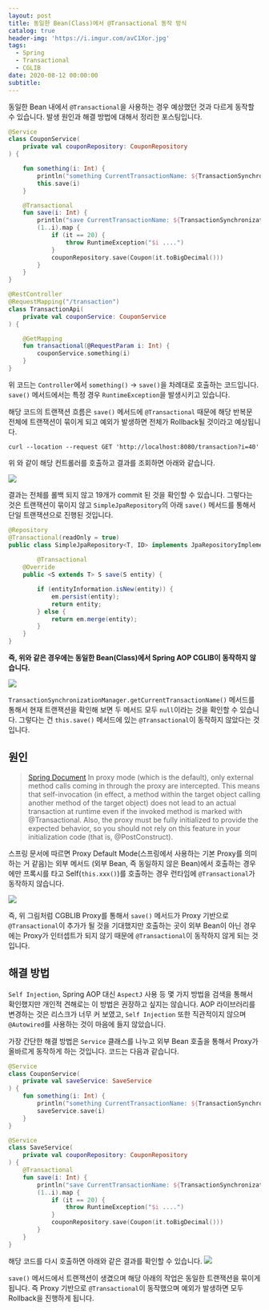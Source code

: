 ```yaml
---
layout: post
title: 동일한 Bean(Class)에서 @Transactional 동작 방식
catalog: true
header-img: 'https://i.imgur.com/avC1Xor.jpg'
tags:
  - Spring
  - Transactional
  - CGLIB
date: 2020-08-12 00:00:00
subtitle:
---
```



동일한 Bean 내에서 `@Transactional`을 사용하는 경우 예상했던 것과 다르게 동작할 수 있습니다. 발생 원인과 해결 방법에 대해서 정리한 포스팅입니다.

```kotlin
@Service
class CouponService(
    private val couponRepository: CouponRepository
) {

    fun something(i: Int) {
        println("something CurrentTransactionName: ${TransactionSynchronizationManager.getCurrentTransactionName()}")
        this.save(i)
    }

    @Transactional
    fun save(i: Int) {
        println("save CurrentTransactionName: ${TransactionSynchronizationManager.getCurrentTransactionName()}")
        (1..i).map {
            if (it == 20) {
                throw RuntimeException("$i ....")
            }
            couponRepository.save(Coupon(it.toBigDecimal()))
        }
    }
}

@RestController
@RequestMapping("/transaction")
class TransactionApi(
    private val couponService: CouponService
) {

    @GetMapping
    fun transactional(@RequestParam i: Int) {
        couponService.something(i)
    }
}
```
위 코드는 `Controller`에서 `something()` -> `save()`을 차례대로 호출하는 코드입니다. `save()` 메서드에서는 특정 경우 `RuntimeException`을 발생시키고 있습니다. 

해당 코드의 트랜잭션 흐름은 `save()` 메서드에 `@Transactional` 때문에 해당 반복문 전체에 트랜잭션이 묶이게 되고 예외가 발생하면 전체가 Rollback될 것이라고 예상됩니다.

```
curl --location --request GET 'http://localhost:8080/transaction?i=40'
```
위 와 같이 해당 컨트롤러를 호출하고 결과를 조회하면 아래와 같습니다.

![](https://github.com/cheese10yun/blog-sample/raw/master/query-dsl/docs/images/result-1.png)

결과는 전체를 롤백 되지 않고 19개가 commit 된 것을 확인할 수 있습니다. 그렇다는 것은 트랜잭션이 묶이지 않고 `SimpleJpaRepository`의 아래 `save()` 메서드를 통해서 단일 트랜잭션으로 진행된 것입니다.

```java
@Repository
@Transactional(readOnly = true)
public class SimpleJpaRepository<T, ID> implements JpaRepositoryImplementation<T, ID> {
    
        @Transactional
	@Override
	public <S extends T> S save(S entity) {

		if (entityInformation.isNew(entity)) {
			em.persist(entity);
			return entity;
		} else {
			return em.merge(entity);
		}
	}
}
```

**즉, 위와 같은 경우에는 동일한 Bean(Class)에서 Spring AOP CGLIB이 동작하지 않습니다.**

![](https://github.com/cheese10yun/blog-sample/raw/master/query-dsl/docs/images/result-2.png)

`TransactionSynchronizationManager.getCurrentTransactionName()` 메서드를 통해서 현재 트랜잭션을 확인해 보면 두 메서드 모두 `null`이라는 것을 확인할 수 있습니다. 그렇다는 건 `this.save()` 메서드에 있는 `@Transactional`이 동작하지 않았다는 것입니다.

## 원인

> [Spring Document](https://docs.spring.io/spring/docs/current/spring-framework-reference/data-access.html#transaction-declarative-annotations)
> In proxy mode (which is the default), only external method calls coming in through the proxy are intercepted. This means that self-invocation (in effect, a method within the target object calling another method of the target object) does not lead to an actual transaction at runtime even if the invoked method is marked with @Transactional. Also, the proxy must be fully initialized to provide the expected behavior, so you should not rely on this feature in your initialization code (that is, @PostConstruct).

스프링 문서에 따르면 Proxy Default Mode(스프링에서 사용하는 기본 Proxy를 의미하는 거 같음)는 외부 메서드 (외부 Bean, 즉 동일하지 않은 Bean)에서 호출하는 경우에만 프록시를 타고 Self(`this.xxx()`)를 호출하는 경우 런타임에 `@Transactional`가 동작하지 않습니다.

![](https://github.com/cheese10yun/blog-sample/raw/master/query-dsl/docs/images/result-3.png)

즉, 위 그림처럼 CGBLIB Proxy를 통해서 `save()` 메서드가 Proxy 기반으로 `@Transactional`이 추가가 될 것을 기대했지만 호출하는 곳이 외부 Bean이 아닌 경우에는 Proxy가 인터셉트가 되지 않기 때문에 `@Transactional`이 동작하지 않게 되는 것입니다.

## 해결 방법

`Self Injection`, Spring AOP 대신 `AspectJ` 사용 등 몇 가지 방법을 검색을 통해서 확인했지만 개인적 견해로는 이 방법은 권장하고 싶지는 않습니다. AOP 라이브러리를 변경하는 것은 리스크가 너무 커 보였고, `Self Injection` 또한 직관적이지 않으며 `@Autowired`를 사용하는 것이 마음에 들지 않았습니다.

가장 간단한 해결 방법은 `Service` 클래스를 나누고 외부 Bean 호출을 통해서 Proxy가 올바르게 동작하게 하는 것입니다. 코드는 다음과 같습니다.

```kotlin
@Service
class CouponService(
    private val saveService: SaveService
) {
    fun something(i: Int) {
        println("something CurrentTransactionName: ${TransactionSynchronizationManager.getCurrentTransactionName()}")
        saveService.save(i)
    }
}

@Service
class SaveService(
    private val couponRepository: CouponRepository
) {
    @Transactional
    fun save(i: Int) {
        println("save CurrentTransactionName: ${TransactionSynchronizationManager.getCurrentTransactionName()}")
        (1..i).map {
            if (it == 20) {
                throw RuntimeException("$i ....")
            }
            couponRepository.save(Coupon(it.toBigDecimal()))
        }
    }
}
```

해당 코드를 다시 호출하면 아래와 같은 결과를 확인할 수 있습니다.
![](https://github.com/cheese10yun/blog-sample/raw/master/query-dsl/docs/images/result-4.png)

`save()` 메서드에서 트랜잭션이 생겼으며 해당 아래의 작업은 동일한 트랜잭션을 묶이게 됩니다. 즉 Proxy 기반으로 `@Transactional`이 동작했으며 예외가 발생하면 모두 Rollback을 진행하게 됩니다.